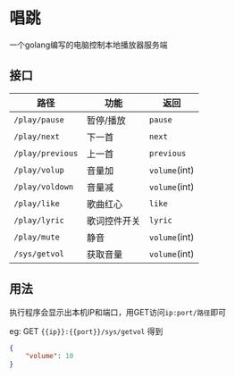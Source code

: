 # 唱跳

一个golang编写的电脑控制本地播放器服务端

## 接口

| 路径 | 功能 | 返回 |
|-------------|----------|---------|
| `/play/pause`| 暂停/播放 | `pause` |
| `/play/next` | 下一首 | `next` |
| `/play/previous` | 上一首 | `previous` |
| `/play/volup` | 音量加 | `volume`(int) |
| `/play/voldown` | 音量减 | `volume`(int) |
| `/play/like` | 歌曲红心 | `like` |
| `/play/lyric` | 歌词控件开关 | `lyric` |
| `/play/mute` | 静音 | `volume`(int) |
| `/sys/getvol` | 获取音量 | `volume`(int) |

## 用法

执行程序会显示出本机IP和端口，用GET访问`ip:port/路径`即可

eg:
GET `{{ip}}:{{port}}/sys/getvol`
得到
```json
{
    "volume": 10
}
```
